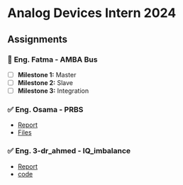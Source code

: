 # **Analog Devices Intern 2024**

## **Assignments**

### 📌 **Eng. Fatma** - AMBA Bus
- [ ] **Milestone 1:** Master
- [ ] **Milestone 2:** Slave
- [ ] **Milestone 3:** Integration

### ✅ **Eng. Osama** - PRBS  
- [Report](https://github.com/elsadiq7/Analog_devices_intern_2024/blob/main/assignments/2-eng_osama_PRBS/report/reeport.md)
- [Files](https://github.com/elsadiq7/Analog_devices_intern_2024/tree/main/assignments/2-eng_osama_PRBS/HDL%26TB%26BS) 

### ✅ **Eng. 3-dr_ahmed** - IQ_imbalance  
- [Report](https://github.com/elsadiq7/Analog_devices_intern_2024/blob/main/assignments/3-dr_ahmed_IQ_imbalance/report.pdf)
- [code](https://github.com/elsadiq7/Analog_devices_intern_2024/blob/main/assignments/3-dr_ahmed_IQ_imbalance/code/IQ_IMBALANCE.ipynb) 
